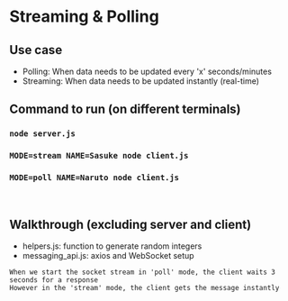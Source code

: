 # Streaming & Polling

## Use case

- Polling: When data needs to be updated every 'x' seconds/minutes
- Streaming: When data needs to be updated instantly (real-time)

## Command to run (on different terminals)

### `node server.js`

### `MODE=stream NAME=Sasuke node client.js`

### `MODE=poll NAME=Naruto node client.js`

<br />

## Walkthrough (excluding server and client)

- helpers.js: function to generate random integers
- messaging_api.js: axios and WebSocket setup

```
When we start the socket stream in 'poll' mode, the client waits 3 seconds for a response
However in the 'stream' mode, the client gets the message instantly
```
